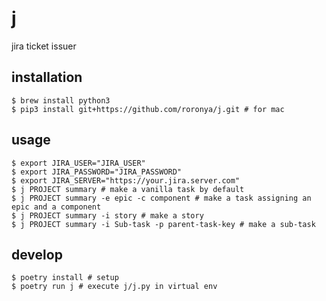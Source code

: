# j
jira ticket issuer

## installation

```shelｇl
$ brew install python3
$ pip3 install git+https://github.com/roronya/j.git # for mac
```

## usage

```shell
$ export JIRA_USER="JIRA_USER"
$ export JIRA_PASSWORD="JIRA_PASSWORD"
$ export JIRA_SERVER="https://your.jira.server.com"
$ j PROJECT summary # make a vanilla task by default
$ j PROJECT summary -e epic -c component # make a task assigning an epic and a component
$ j PROJECT summary -i story # make a story
$ j PROJECT summary -i Sub-task -p parent-task-key # make a sub-task
```

## develop

```shell
$ poetry install # setup
$ poetry run j # execute j/j.py in virtual env
```
